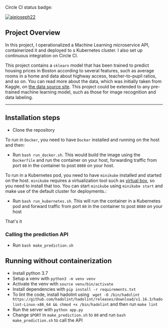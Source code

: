 Circle CI status badge: 

[![ajejoseph22](https://circleci.com/gh/ajejoseph22/supreme-funicular.svg?style=svg)](https://app.circleci.com/pipelines/github/ajejoseph22/supreme-funicular/)

## Project Overview

In this project, I operationalized a Machine Learning microservice API, containerized it and deployed to s Kubernetes cluster. I also set up continuous integration on Circle CI.

This project contains a `sklearn` model that has been trained to predict housing prices in Boston according to several features, such as average rooms in a home and data about highway access, teacher-to-pupil ratios, and so on. You can read more about the data, which was initially taken from Kaggle, on [the data source site](https://www.kaggle.com/c/boston-housing). This project could be extended to any pre-trained machine learning model, such as those for image recognition and data labeling.

---

## Installation steps
* Clone the repository

To run in `Docker`, you need to have `Docker` installed and running on the host and then:
* Run `bash run_docker.sh`. This would build the image using the `Dockerfile` and run the container on your host, forwarding traffic from port `80` in the container to post `8080` on your host.

To run in a Kubernetes pod, you need to have `minikube` installed and started on the host. `minikube` requires a virtualization tool such as [virtual box](https://www.virtualbox.org/), so you need to install that too. You can start `minikube` using `minikube start` and make use of the default cluster for deployments.:
* Run `bash run_kubernetes.sh`. This will run the container in a Kubernetes pod and forward traffic from port `80` in the container to post `8080` on your host 

That's it

### Calling the prediction API
* Run `bash make_prediction.sh`

## Running without containerization
* Install python 3.7
* Setup a venv with `python3 -m venv venv`
* Activate the venv with `source venv/bin/activate`
* Install dependencies with `pip install -r requirements.txt`
* To lint the code, install hadolint using ```
wget -O /bin/hadolint https://github.com/hadolint/hadolint/releases/download/v1.16.3/hadolint-Linux-x86_64 &&
            chmod +x /bin/hadolint``` and then run `make lint`
* Run the server with `python app.py`
* Change `$PORT` in `make_prediction.sh` to `80`  and run `bash make_prediction.sh` to call the API

